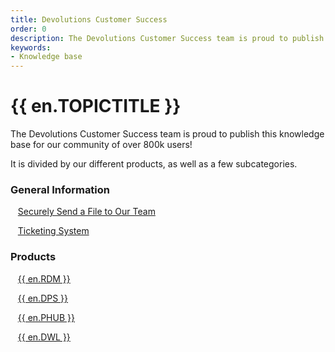 ```yaml
---
title: Devolutions Customer Success
order: 0
description: The Devolutions Customer Success team is proud to publish this knowledge base for our community of over 800k users!
keywords:
- Knowledge base
---
```

# {{ en.TOPICTITLE }} 
The Devolutions Customer Success team is proud to publish this knowledge base for our community of over 800k users!  

It is divided by our different products, as well as a few subcategories. 
### General Information 
&nbsp; &nbsp;[Securely Send a File to Our Team](/kb/devolutions-customer-success/securely-send-file/)  

&nbsp; &nbsp;[Ticketing System](/kb/devolutions-customer-success/ticketing-system/)  

### Products 
&nbsp; &nbsp;[{{ en.RDM }}](/kb/remote-desktop-manager/)  

&nbsp; &nbsp;[{{ en.DPS }}](/kb/devolutions-server/)  

&nbsp; &nbsp;[{{ en.PHUB }}](/kb/password-hub/)  

&nbsp; &nbsp;[{{ en.DWL }}](/kb/devolutions-web-login/)  
